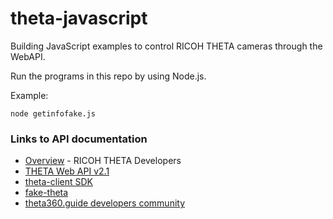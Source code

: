 # theta-javascript

Building JavaScript examples to control RICOH THETA cameras through the WebAPI.

Run the programs in this repo by using Node.js.

Example:

`node getinfofake.js`

### Links to API documentation

* [Overview](https://github.com/ricohapi/theta-api-specs/blob/main/core/products/theta.md) - RICOH THETA Developers
* [THETA Web API v2.1](https://github.com/ricohapi/theta-api-specs/blob/main/theta-web-api-v2.1/README.md)
* [theta-client SDK](https://github.com/ricohapi/theta-client)
* [fake-theta](https://github.com/ricohapi/theta-client)
* [theta360.guide developers community](https://www2.theta360.guide/)